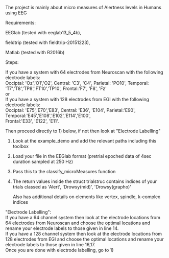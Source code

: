 The project is mainly about micro measures of Alertness levels in Humans using EEG

Requirements:

EEGlab (tested with eeglab13_5_4b),

fieldtrip (tested with fieldtrip-20151223), 

Matlab (tested with R2016b)

Steps:

If you have a system with 64 electrodes from Neuroscan with the following electrode labels:     
Occiptal: 'Oz','O1','O2', Central: 'C3', 'C4', Parietal: 'PO10', Temporal: 'T7','T8','TP8','FT10','TP10', 
Frontal:'F7', 'F8', 'Fz'      
or                                      
If you have a system with 128 electrodes from EGI with the following electrode labels:       
Occiptal: 'E75','E70','E83', Central: 'E36', 'E104', Parietal:'E90', Temporal:'E45','E108','E102','E114','E100',        
Frontal:'E33', 'E122', 'E11'. 

Then proceed directly to 1) below, if not then look at "Electrode Labelling"

1) Look at the example_demo and add the relevant paths including this toolbox

2) Load your file in the EEGlab format (pretrial epoched data of 4sec duration sampled at 250 Hz)

3) Pass this to the classify_microMeasures function

4) The return values inside the struct trialstruc contains indices of your trials classed as 'Alert', 'Drowsy(mid)', 'Drowsy(grapho)'

   Also has additional details on elements like vertex, spindle, k-complex indices
   
"Electrode Labelling":           
If you have a 64 channel system then look at the electrode locations from 64 electrodes from Neuroscan and choose the optimal locations and 
rename your electrode labels to those given in line 14.           
If you have a 128 channel system then look at the electrode locations from 128 electrodes from EGI and choose the optimal locations and 
rename your electrode labels to those given in line 16,17.     
Once you are done with electrode labelling, go to 1)
